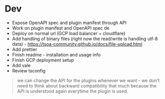 # Dev

- Expose OpenAPI spec and plugin manifest through API
- Work on plugin manifest and OpenAPI spec de
- Deploy on normal url (GCP load balancer + cloudflare)
- Add handling of binary files (right now the read/write is handling utf-8 data) - https://tsoa-community.github.io/docs/file-upload.html
- Add prettier
- Finish readme - installation and usage info
- Finish GCP deployment setup
- Add vale
- Review tsconfig

> we can change the API for the plugins whenever we want - we don't need to think about backward compatibility that much because the API is understood again everytime the plugin is used.
